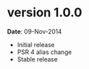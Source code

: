 version 1.0.0
=============
**Date**: 09-Nov-2014

- Initial release
- PSR 4 alias change
- Stable release